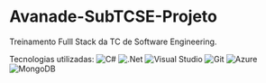 # Avanade-SubTCSE-Projeto

Treinamento Fulll Stack da TC de Software Engineering.

Tecnologias utilizadas:
<img alt="C#" src="https://img.shields.io/badge/c%23-%23239120.svg?style=flat-square&logo=c-sharp&logoColor=white"/> <img alt=".Net" src="https://img.shields.io/badge/.NET-5C2D91?style=flat-square&logo=.net&logoColor=white"/> <img alt="Visual Studio" src="https://img.shields.io/badge/VisualStudio-5C2D91.svg?style=flat-square&logo=visual-studio&logoColor=white"/> <img alt="Git" src="https://img.shields.io/badge/git-%23F05033.svg?style=flat-square&logo=git&logoColor=white"/> <img alt="Azure" src="https://img.shields.io/badge/azure-%230072C6.svg?style=flat-square&logo=azure-devops&logoColor=white"/> <img alt="MongoDB" src ="https://img.shields.io/badge/MongoDB-%234ea94b.svg?style=flat-square&logo=mongodb&logoColor=white"/>

